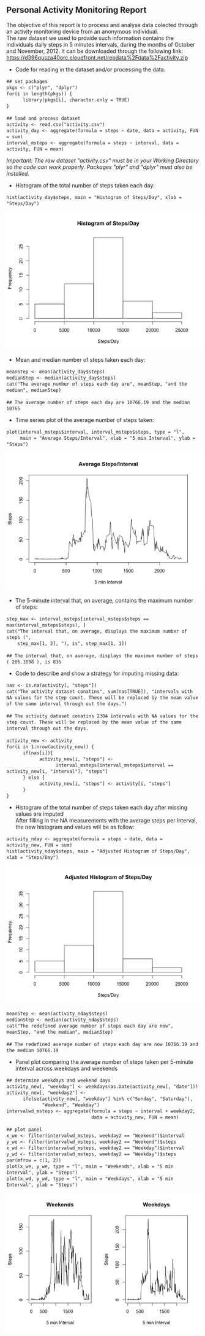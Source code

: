 Personal Activity Monitoring Report
-----------------------------------

The objective of this report is to process and analyse data colected
through an activity monitoring device from an anonymous individual.  
The raw dataset we used to provide such information contains the
individuals daily steps in 5 minutes intervals, during the months of
October and November, 2012. It can be downloaded through the following
link:  
<https://d396qusza40orc.cloudfront.net/repdata%2Fdata%2Factivity.zip>

-   Code for reading in the dataset and/or processing the data:

<!-- -->

    ## set packages
    pkgs <- c("plyr", "dplyr")
    for(i in length(pkgs)) {
          library(pkgs[i], character.only = TRUE)
    }

    ## load and process dataset
    activity <- read.csv("activity.csv")
    activity_day <- aggregate(formula = steps ~ date, data = activity, FUN = sum)
    interval_msteps <- aggregate(formula = steps ~ interval, data = activity, FUN = mean)

*Important: The raw dataset "activity.csv" must be in your Working
Directory so the code can work properly. Packages "plyr" and "dplyr"
must also be installed.*

-   Histogram of the total number of steps taken each day:

<!-- -->

    hist(activity_day$steps, main = "Histogram of Steps/Day", xlab = "Steps/Day")

![](RepRes_Project1_files/figure-markdown_strict/hist_steps_day-1.png)

-   Mean and median number of steps taken each day:

<!-- -->

    meanStep <- mean(activity_day$steps)
    medianStep <- median(activity_day$steps)
    cat("The average number of steps each day are", meanStep, "and the median", medianStep)

    ## The average number of steps each day are 10766.19 and the median 10765

-   Time series plot of the average number of steps taken:

<!-- -->

    plot(interval_msteps$interval, interval_msteps$steps, type = "l", 
         main = "Average Steps/Interval", xlab = "5 min Interval", ylab = "Steps")

![](RepRes_Project1_files/figure-markdown_strict/ts_avg_steps-1.png)

-   The 5-minute interval that, on average, contains the maximum number
    of steps:

<!-- -->

    step_max <- interval_msteps[interval_msteps$steps == max(interval_msteps$steps), ]
    cat("The interval that, on average, displays the maximum number of steps (", 
        step_max[1, 2], "), is", step_max[1, 1])

    ## The interval that, on average, displays the maximum number of steps ( 206.1698 ), is 835

-   Code to describe and show a strategy for imputing missing data:

<!-- -->

    nas <- is.na(activity[, "steps"])
    cat("The activity dataset conatins", sum(nas[TRUE]), "intervals with NA values for the step count. These will be replaced by the mean value of the same interval through out the days.")

    ## The activity dataset conatins 2304 intervals with NA values for the step count. These will be replaced by the mean value of the same interval through out the days.

    activity_new <- activity
    for(i in 1:nrow(activity_new)) {
          if(nas[i]){
                activity_new[i, "steps"] <- 
                      interval_msteps[interval_msteps$interval == activity_new[i, "interval"], "steps"]
          } else {
                activity_new[i, "steps"] <- activity[i, "steps"]
          }
    }

-   Histogram of the total number of steps taken each day after missing
    values are imputed  
    After filling in the NA measurements with the average steps per
    interval, the new histogram and values will be as follow:

<!-- -->

    activity_nday <- aggregate(formula = steps ~ date, data = activity_new, FUN = sum)
    hist(activity_nday$steps, main = "Adjusted Histogram of Steps/Day", xlab = "Steps/Day")

![](RepRes_Project1_files/figure-markdown_strict/new_histogram-1.png)

    meanStep <- mean(activity_nday$steps)
    medianStep <- median(activity_nday$steps)
    cat("The redefined average number of steps each day are now", meanStep, "and the median", medianStep)

    ## The redefined average number of steps each day are now 10766.19 and the median 10766.19

-   Panel plot comparing the average number of steps taken per 5-minute
    interval across weekdays and weekends

<!-- -->

    ## determine weekdays and weekend days
    activity_new[, "weekday"] <- weekdays(as.Date(activity_new[, "date"]))
    activity_new[, "weekday2"] <- 
          ifelse(activity_new[, "weekday"] %in% c("Sunday", "Saturday"), 
                 "Weekend", "Weekday")
    intervalwd_msteps <- aggregate(formula = steps ~ interval + weekday2, 
                                   data = activity_new, FUN = mean)

    ## plot panel
    x_we <- filter(intervalwd_msteps, weekday2 == "Weekend")$interval
    y_we <- filter(intervalwd_msteps, weekday2 == "Weekend")$steps
    x_wd <- filter(intervalwd_msteps, weekday2 == "Weekday")$interval
    y_wd <- filter(intervalwd_msteps, weekday2 == "Weekday")$steps
    par(mfrow = c(1, 2))
    plot(x_we, y_we, type = "l", main = "Weekends", xlab = "5 min Interval", ylab = "Steps")
    plot(x_wd, y_wd, type = "l", main = "Weekdays", xlab = "5 min Interval", ylab = "Steps")

![](RepRes_Project1_files/figure-markdown_strict/panel_plot-1.png)
